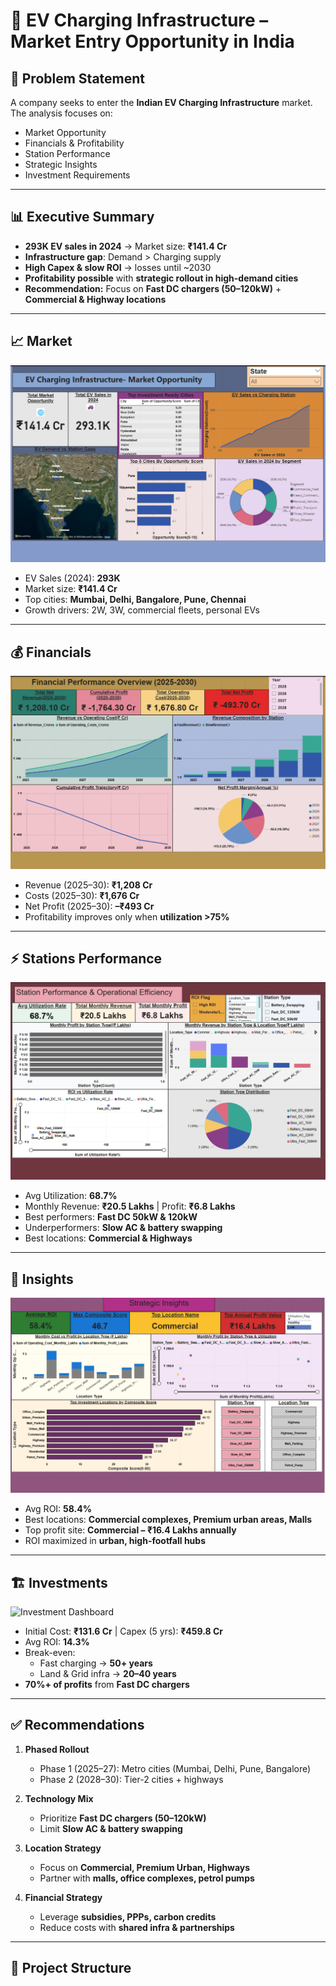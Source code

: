 # 🚗 EV Charging Infrastructure – Market Entry Opportunity in India

## 📌 Problem Statement
A company seeks to enter the **Indian EV Charging Infrastructure** market.  
The analysis focuses on:  
- Market Opportunity  
- Financials & Profitability  
- Station Performance  
- Strategic Insights  
- Investment Requirements  

---

## 📊 Executive Summary
- **293K EV sales in 2024** → Market size: **₹141.4 Cr**  
- **Infrastructure gap**: Demand > Charging supply  
- **High Capex & slow ROI** → losses until ~2030  
- **Profitability possible** with **strategic rollout in high-demand cities**  
- **Recommendation:** Focus on **Fast DC chargers (50–120kW)** + **Commercial & Highway locations**  

---

## 📈 Market
![Market Dashboard](https://github.com/Jahanvi06092004/EV-Charging-Infrastructure-India-Market-Entry-/blob/main/Market%20Opportunity%20Dashboard.png)  

- EV Sales (2024): **293K**  
- Market size: **₹141.4 Cr**  
- Top cities: **Mumbai, Delhi, Bangalore, Pune, Chennai**  
- Growth drivers: 2W, 3W, commercial fleets, personal EVs  

---

## 💰 Financials
![Financial Dashboard](https://github.com/Jahanvi06092004/EV-Charging-Infrastructure-India-Market-Entry-/blob/main/Financial%20Performance%20Dashboard.png)  

- Revenue (2025–30): **₹1,208 Cr**  
- Costs (2025–30): **₹1,676 Cr**  
- Net Profit (2025–30): **–₹493 Cr**  
- Profitability improves only when **utilization >75%**  

---

## ⚡ Stations Performance
![Performance Dashboard](https://github.com/Jahanvi06092004/EV-Charging-Infrastructure-India-Market-Entry-/blob/main/Operational%20Dashboard.png)  

- Avg Utilization: **68.7%**  
- Monthly Revenue: **₹20.5 Lakhs** | Profit: **₹6.8 Lakhs**  
- Best performers: **Fast DC 50kW & 120kW**  
- Underperformers: **Slow AC & battery swapping**  
- Best locations: **Commercial & Highways**  

---

## 🎯 Insights
![Strategic Dashboard](https://github.com/Jahanvi06092004/EV-Charging-Infrastructure-India-Market-Entry-/blob/main/Strategic%20Insights%20Dashboard.png)  

- Avg ROI: **58.4%**  
- Best locations: **Commercial complexes, Premium urban areas, Malls**  
- Top profit site: **Commercial – ₹16.4 Lakhs annually**  
- ROI maximized in **urban, high-footfall hubs**  

---

## 🏗 Investments
![Investment Dashboard](./Screenshots/Screenshot5.png)  

- Initial Cost: **₹131.6 Cr** | Capex (5 yrs): **₹459.8 Cr**  
- Avg ROI: **14.3%**  
- Break-even:  
  - Fast charging → **50+ years**  
  - Land & Grid infra → **20–40 years**  
- **70%+ of profits** from **Fast DC chargers**  

---

## ✅ Recommendations
1. **Phased Rollout**  
   - Phase 1 (2025–27): Metro cities (Mumbai, Delhi, Pune, Bangalore)  
   - Phase 2 (2028–30): Tier-2 cities + highways  

2. **Technology Mix**  
   - Prioritize **Fast DC chargers (50–120kW)**  
   - Limit **Slow AC & battery swapping**  

3. **Location Strategy**  
   - Focus on **Commercial, Premium Urban, Highways**  
   - Partner with **malls, office complexes, petrol pumps**  

4. **Financial Strategy**  
   - Leverage **subsidies, PPPs, carbon credits**  
   - Reduce costs with **shared infra & partnerships**  

---

## 📂 Project Structure

